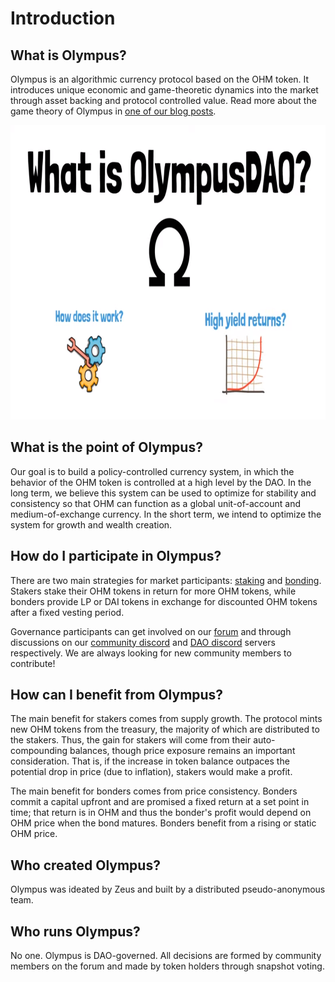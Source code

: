 # Introduction

## What is Olympus?

Olympus is an algorithmic currency protocol based on the OHM token. It introduces unique economic and game-theoretic dynamics into the market through asset backing and protocol controlled value. Read more about the game theory of Olympus in [one of our blog posts](https://olympusdao.medium.com/the-game-theory-of-olympus-e4c5f19a77df).

<p align="center">
<a href="https://www.youtube.com/watch?v=QZOaZ9dd-ms"><img width="819" height="471" src="./.gitbook/assets/intro/frame.png" alt="Olympus Video"></a>
</p>

## What is the point of Olympus?

Our goal is to build a policy-controlled currency system, in which the behavior of the OHM token is controlled at a high level by the DAO. In the long term, we believe this system can be used to optimize for stability and consistency so that OHM can function as a global unit-of-account and medium-of-exchange currency. In the short term, we intend to optimize the system for growth and wealth creation.

## How do I participate in Olympus?

There are two main strategies for market participants: [staking](./staking.md)
and [bonding](./bonding.md). Stakers stake their OHM tokens in return for more
OHM tokens, while bonders provide LP or DAI tokens in exchange for discounted
OHM tokens after a fixed vesting period.

Governance participants can get involved on our
[forum](https://forum.olympusdao.finance) and through discussions on our
[community discord](https://discord.com/invite/olympusdao) and
[DAO discord](https://discord.com/invite/42xFV68uEf) servers respectively. We
are always looking for new community members to contribute!

## How can I benefit from Olympus?

The main benefit for stakers comes from supply growth. The protocol mints new OHM tokens from the treasury, the majority of which are distributed to the stakers. Thus, the gain for stakers will come from their auto-compounding balances, though price exposure remains an important consideration. That is, if the increase in token balance outpaces the potential drop in price (due to inflation), stakers would make a profit.

The main benefit for bonders comes from price consistency. Bonders commit a capital upfront and are promised a fixed return at a set point in time; that return is in OHM and thus the bonder's profit would depend on OHM price when the bond matures. Bonders benefit from a rising or static OHM price.

## Who created Olympus?

Olympus was ideated by Zeus and built by a distributed pseudo-anonymous team.

## Who runs Olympus?

No one. Olympus is DAO-governed. All decisions are formed by community members on the forum and made by token holders through snapshot voting.
